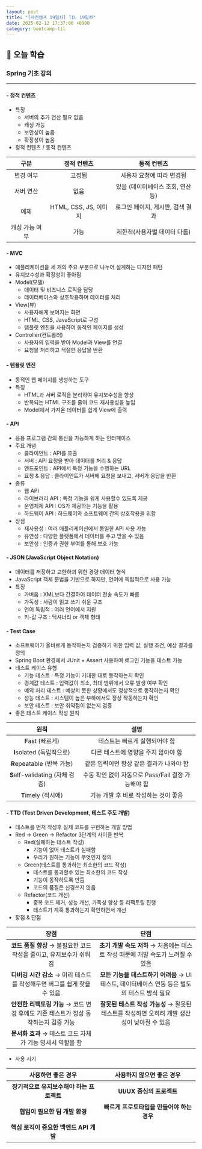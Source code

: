 ```yaml
---
layout: post
title: "[사전캠프 19일차] TIL 19일차"
date: 2025-02-12 17:37:00 +0900
category: bootcamp-til
---
```


## 📖 오늘 학습
### Spring 기초 강의

<!-- #### 📃  -->

---

#### - 정적 컨텐츠
- 특징
  - 서버의 추가 연산 필요 없음
  - 캐싱 가능
  - 보안성이 높음
  - 확장성이 높음
- 정적 컨텐츠 / 동적 컨텐츠

|      구분      |      정적 컨텐츠      |            동적 컨텐츠            |
| :------------: | :-------------------: | :-------------------------------: |
|   변경 여부    |        고정됨         |     사용자 요청에 따라 변경됨     |
|   서버 연산    |         없음          | 있음 (데이터베이스 조회, 연산 등) |
|      예제      | HTML, CSS, JS, 이미지 | 로그인 페이지, 게시판, 검색 결과  |
| 캐싱 가능 여부 |         가능          |   제한적(사용자별 데이터 다름)    |

#### - MVC
- 애플리케이션을 세 개의 주요 부분으로 나누어 설계하는 디자인 패턴
- 유지보수성과 확장성이 좋아짐
- Model(모델)
  - 데이터 및 비즈니스 로직을 담당
  - 데이터베이스와 상호작용하며 데이터를 처리
- View(뷰)
  - 사용자에게 보여지는 화면
  - HTML, CSS, JavaScript로 구성
  - 템플릿 엔진을 사용하여 동적인 페이지를 생성
- Controller(컨트롤러)
  - 사용자의 입력을 받아 Model과 View를 연결
  - 요청을 처리하고 적절한 응답을 반환

#### - 템플릿 엔진
- 동적인 웹 페이지를 생성하는 도구
- 특징
  - HTML과 서버 로직을 분리하여 유지보수성을 향상
  - 반복되는 HTML 구조를 줄여 코드 재사용성을 높임
  - Model에서 가져온 데이터를 쉽게 View에 출력

#### - API
- 응용 프로그램 간의 통신을 가능하게 하는 인터페이스
- 주요 개념
  - 클라이언트 : API를 호출
  - 서버 : API 요청을 받아 데이터를 처리 & 응답
  - 엔드포인트 : API에서 특정 기능을 수행하는 URL
  - 요청 & 응답 : 클라이언트가 서버에 요청을 보내고, 서버가 응답을 반환
- 종류
  - 웹 API
  - 라이브러리 API : 특정 기능을 쉽게 사용할수 있도록 제공
  - 운영체제 API : OS가 제공하는 기능을 활용
  - 하드웨어 API : 하드웨어와 소프트웨어 간의 상호작용을 위함
- 장점
  - 재사용성 : 여러 애플리케이션에서 동일한 API 사용 가능
  - 유연성 : 다양한 플랫폼에서 데이터를 주고 받을 수 있음
  - 보안성 : 인증과 권한 부여를 통해 보호 가능

#### - JSON (JavaScript Object Notation)
- 데이터를 저장하고 교한하괴 위한 경량 데이터 형식
- JavaScript 객체 문법을 기반으로 하지만, 언어에 독립적으로 사용 가능
- 특징
  - 가벼움 : XML보다 간결하여 데이터 전송 속도가 빠름
  - 가독성 : 사람이 읽고 쓰기 쉬운 구조
  - 언어 독립적 : 여러 언어에서 지원
  - 키-값 구조 : 딕셔너리 or 객체 형태

#### - Test Case
- 소프트웨어가 올바르게 동작하는지 검증하기 위한 입력 값, 실행 조건, 예상 결과를 정의
- Spring Boot 환경에서 JUnit + Assert 사용하여 로그인 기능을 테스트 가능
- 테스트 케이스 유형
  - 기능 테스트 : 특정 기능이 기대한 대로 동작하는지 확인
  - 경계값 테스트 : 입력값이 최소, 최대 범위에서 오류 발생 여부 확인
  - 예외 처리 테스트 : 예상치 못한 상황에서도 정상적으로 동작하는지 확인
  - 성능 테스트 : 시스템이 높은 부하에서도 정상 작동하는지 확인
  - 보안 테스트 : 보안 취약점이 없는지 검증
- 좋은 테스트 케이스 작성 원칙

|              원칙               |                        설명                        |
| :-----------------------------: | :------------------------------------------------: |
|        **F**ast (빠르게)        |           테스트는 빠르게 실행되어야 함            |
|    **I**solated (독립적으로)    |        다른 테스트에 영향을 주지 않아야 함         |
|   **R**epeatable (반복 가능)    |      같은 입력이면 항상 같은 결과가 나와야 함      |
| **S**elf-validating (자체 검증) | 수동 확인 없이 자동으로 Pass/Fail 결정 가능해야 함 |
|       **T**imely (적시에)       |        기능 개발 후 바로 작성하는 것이 좋음        |

#### - TTD (Test Driven Development, 테스트 주도 개발)
- 테스트를 먼저 작성후 실제 코드를 구현하는 개발 방법
- Red → Green → Refactor 3단계의 사이클 반복
  - Red(실패하는 테스트 작성)
    - 기능이 없어 테스트가 실패함
    - 우리가 원하는 기능이 무엇인지 정의
  - Green(테스트를 통과하는 최소한의 코드 작성)
    - 테스트를 통과할수 있는 최소한의 코드 작성
    - 기능이 동작하도록 만듬
    - 코드의 품질은 신경쓰지 않음
  - Refactor(코드 개선)
    - 중복 코드 제거, 성능 개선, 가독성 향상 등 리팩토링 진행
    - 테스트가 계혹 통과하는지 확인하면서 개선
- 장점 & 단점

|                                        장점                                         |                                             단점                                              |
| :---------------------------------------------------------------------------------: | :-------------------------------------------------------------------------------------------: |
|         **코드 품질 향상** → 불필요한 코드 작성을 줄이고, 유지보수가 쉬워짐         |       **초기 개발 속도 저하** → 처음에는 테스트 작성 때문에 개발 속도가 느려질 수 있음        |
|      **디버깅 시간 감소** → 미리 테스트를 작성해두면 버그를 쉽게 찾을 수 있음       | **모든 기능을 테스트하기 어려움** → UI 테스트, 데이터베이스 연동 등은 별도의 테스트 방식 필요 |
| **안전한 리팩토링 가능** → 코드 변경 후에도 기존 테스트가 정상 동작하는지 검증 가능 | **잘못된 테스트 작성 가능성** → 잘못된 테스트를 작성하면 오히려 개발 생산성이 낮아질 수 있음  |
|             **문서화 효과** → 테스트 코드 자체가 기능 명세서 역할을 함              |                                                                                               |

- 사용 시기

|            사용하면 좋은 경우             |         사용하지 않으면 좋은 경우          |
| :---------------------------------------: | :----------------------------------------: |
| **장기적으로 유지보수해야 하는 프로젝트** |         **UI/UX 중심의 프로젝트**          |
|      **협업이 필요한 팀 개발 환경**       | **빠르게 프로토타입을 만들어야 하는 경우** |
|  **핵심 로직이 중요한 백엔드 API 개발**   |                                            |

<!-- --- -->

<!-- ## 💬 -->

<!-- ####  -->
